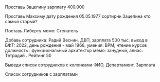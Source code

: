 Проставь Зацепину зарплату 400.000

Проставь Максиму дату рождения 05.05.1977
сортирни Зацепина
кто самый старый?

Поставь Либерту мемо: Стенатель

Добавь сотрудника: Радий Веснин, ДВП, зарплата 500 тыс, выход в БФТ: 2022, день рождения - май 1968, умения: BPM, чтение курсов
должность : функциональный архитектор
мемо: занудный, алиас: Тетрадий . Рейтинг 50

Выведи список сотрудников с колонками ФИО, Департамент, Зарплата

Список сотрудников с зарплатами